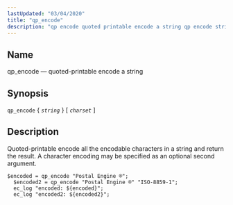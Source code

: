 ```yaml
---
lastUpdated: "03/04/2020"
title: "qp_encode"
description: "qp encode quoted printable encode a string qp encode string charset Quoted printable encode all the encodable characters in a string and return the result A character encoding may be specified as an optional second argument Example 16 118 qp encode example..."
---
```


<a name="sieve.ref.qp_encode"></a> 
## Name

qp_encode — quoted-printable encode a string

## Synopsis

`qp_encode` { *`string`* } [ *`charset`* ]

<a name="idp31085472"></a> 
## Description

Quoted-printable encode all the encodable characters in a string and return the result. A character encoding may be specified as an optional second argument.

<a name="example.ap_encode"></a> 


```
$encoded = qp_encode "Postal Engine ®";
  $encoded2 = qp_encode "Postal Engine ®" "ISO-8859-1";
  ec_log "encoded: ${encoded}";
  ec_log "encoded2: ${encoded2}";
```